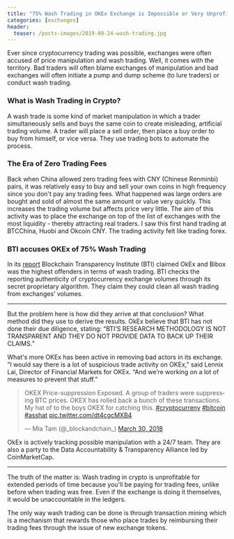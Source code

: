 ```yaml
---
title: "75% Wash Trading in OKEx Exchange is Impossible or Very Unprofitable"
categories: [exchanges]
header:
  teaser: /posts-images/2019-09-24-wash-trading.jpg
---
```


Ever since cryptocurrency trading was possible, exchanges were often accused of price manipulation and wash trading. Well, it comes with the territory.
Bad traders will often blame exchanges of manipulation and bad exchanges will often initiate a pump and dump scheme (to lure traders) or conduct wash trading.

### What is Wash Trading in Crypto?

A wash trade is some kind of market manipulation in which a trader simultaneously sells and buys the same coin to create misleading, artificial trading volume.
A trader will place a sell order, then place a buy order to buy from himself, or vice versa. They use trading bots to automate the process.

### The Era of Zero Trading Fees

Back when China allowed zero trading fees with CNY (Chinese Renminbi) pairs, it was relatively easy to buy and sell your own coins in high frequency since you
don't pay any trading fees. What happened was large orders are bought and sold of almost the same amount or value very quickly. This increases the trading volume
but affects price very little. The aim of this activity was to place the exchange on top of the list of exchanges with the most liquidity - thereby attracting
real traders. I saw this first hand trading at BTCChina, Huobi and Okcoin CNY. The trading activity felt like trading forex.

### BTI accuses OKEx of 75% Wash Trading

In its [report](http://web.archive.org/web/20190924174154/https://www.bti.live/bti-september-2019-wash-trade-report/) Blockchain Transparency Institute (BTI)
claimed OkEx and Bibox was the highest offenders in terms of wash trading. BTI checks the reporting authenticity of cryptocurrency exchange volumes through
its secret proprietary algorithm. They claim they could clean all wash trading from exchanges’ volumes. 

----

But the problem here is how did they arrive at that conclusion? What method did they use to derive the results. OkEx believe that BTI has not done their due
diligence, stating: “BTI’S RESEARCH METHODOLOGY IS NOT TRANSPARENT AND THEY DO NOT PROVIDE DATA TO BACK UP THEIR CLAIMS.”

What's more OKEx has been active in removing bad actors in its exchange. “I would say there is a lot of suspicious trade activity on OKEx,” 
said Lennix Lai, Director of Financial Markets for OKEx. “And we’re working on a lot of measures to prevent that stuff.”

<blockquote class="twitter-tweet"><p lang="en" dir="ltr">OKEX Price-suppression Exposed. A group of traders were suppressing BTC prices. OKEX has rolled back a bunch of these transactions. My hat of to the boys OKEX for catching this. <a href="https://twitter.com/hashtag/cryptocurreny?src=hash&amp;ref_src=twsrc%5Etfw">#cryptocurreny</a> <a href="https://twitter.com/hashtag/bitcoin?src=hash&amp;ref_src=twsrc%5Etfw">#bitcoin</a> <a href="https://twitter.com/hashtag/asshat?src=hash&amp;ref_src=twsrc%5Etfw">#asshat</a> <a href="https://t.co/dt4cgcMXB4">pic.twitter.com/dt4cgcMXB4</a></p>&mdash; Mia Tam (@_blockandchain_) <a href="https://twitter.com/_blockandchain_/status/979721232911237125?ref_src=twsrc%5Etfw">March 30, 2018</a></blockquote> <script async src="https://platform.twitter.com/widgets.js" charset="utf-8"></script>

OkEx is actively tracking possible manipulation with a 24/7 team. They are also a party to the Data Accountability & Transparency Alliance led by CoinMarketCap.

----

The truth of the matter is: Wash trading in crypto is unprofitable for extended periods of time because you'll be paying for trading fees, unlike before when
trading was free. Even if the exchange is doing it themselves, it would be unaccountable in the ledgers.

The only way wash trading can be done is through transaction mining which is a mechanism that rewards those who place trades by reimbursing their trading 
fees through the issue of new exchange tokens.